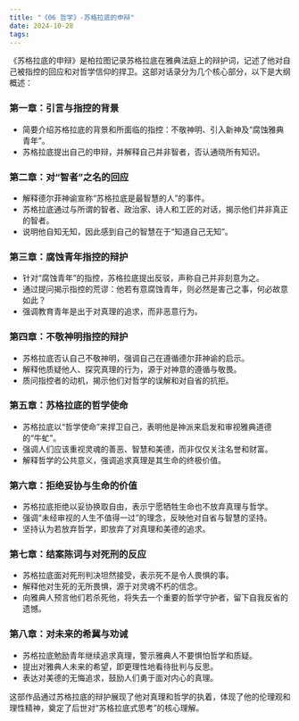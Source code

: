 ```yaml
---
title: "《06 哲学》-苏格拉底的申辩"
date: 2024-10-28
tags: 
---
```

《苏格拉底的申辩》是柏拉图记录苏格拉底在雅典法庭上的辩护词，记述了他对自己被指控的回应和对哲学信仰的捍卫。这部对话录分为几个核心部分，以下是大纲概述：

### 第一章：引言与指控的背景
- 简要介绍苏格拉底的背景和所面临的指控：不敬神明、引入新神及“腐蚀雅典青年”。
- 苏格拉底提出自己的申辩，并解释自己并非智者，否认通晓所有知识。

### 第二章：对“智者”之名的回应
- 解释德尔菲神谕宣称“苏格拉底是最智慧的人”的事件。
- 苏格拉底通过与所谓的智者、政治家、诗人和工匠的对话，揭示他们并非真正的智者。
- 说明他自知无知，因此感到自己的智慧在于“知道自己无知”。

### 第三章：腐蚀青年指控的辩护
- 针对“腐蚀青年”的指控，苏格拉底提出反驳，声称自己并非刻意为之。
- 通过提问揭示指控的荒谬：他若有意腐蚀青年，则必然是害己之事，何必故意如此？
- 强调教育青年是出于对真理的追求，而非恶意行为。

### 第四章：不敬神明指控的辩护
- 苏格拉底否认自己不敬神明，强调自己在遵循德尔菲神谕的启示。
- 解释他质疑他人、探究真理的行为，源于对神意的遵循与敬畏。
- 质问指控者的动机，揭示他们对哲学的误解和对自省的抗拒。

### 第五章：苏格拉底的哲学使命
- 苏格拉底以“哲学使命”来捍卫自己，表明他是神派来启发和审视雅典道德的“牛虻”。
- 强调人们应该重视灵魂的善恶、智慧和美德，而非仅仅关注名誉和财富。
- 解释哲学的公共意义，强调追求真理是其生命的终极价值。

### 第六章：拒绝妥协与生命的价值
- 苏格拉底拒绝以妥协换取自由，表示宁愿牺牲生命也不放弃真理与哲学。
- 强调“未经审视的人生不值得一过”的理念，反映他对自省与智慧的坚持。
- 坚持认为若放弃哲学，即放弃了对真理和美德的追求。

### 第七章：结案陈词与对死刑的反应
- 苏格拉底面对死刑判决坦然接受，表示死不是令人畏惧的事。
- 解释他对生死的无所畏惧，源于对灵魂不朽的信念。
- 向雅典人预言他们若杀死他，将失去一个重要的哲学守护者，留下自我反省的遗憾。

### 第八章：对未来的希冀与劝诫
- 苏格拉底勉励青年继续追求真理，警示雅典人不要惧怕哲学和质疑。
- 提出对雅典人未来的希望，即更理性地看待批判与反思。
- 表达对美德的无悔追求，鼓励人们勇于面对内心的真理。

这部作品通过苏格拉底的辩护展现了他对真理和哲学的执着，体现了他的伦理观和理性精神，奠定了后世对“苏格拉底式思考”的核心理解。

